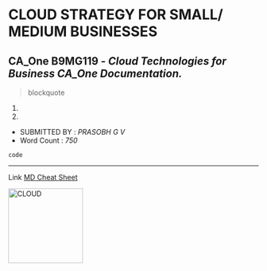 
# CLOUD STRATEGY FOR SMALL/ MEDIUM BUSINESSES

## **CA_One B9MG119** - *Cloud Technologies for Business CA_One Documentation.*


> blockquote
1. 
2. 
  
- SUBMITTED BY : *PRASOBH G V*
- Word Count   : *750*

`code`

-----------------------------------------------

Link [MD Cheat Sheet](https://www.markdownguide.org/cheat-sheet/)

<img width="150" height="150" alt="CLOUD" src="https://www.eginnovations.com/blog/wp-content/uploads/2021/09/Cloud-Computing.jpg">
